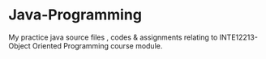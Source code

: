 # Java-Programming

My practice java source files , codes & assignments relating to INTE12213-Object Oriented Programming course module.
